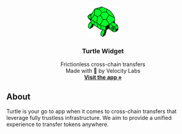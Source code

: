 <!-- PROJECT LOGO -->
<br />
<div align="center">
  <a href="https://turtle.cool">
    <img src="./public/turtle.svg" alt="Logo" width="80" height="80">
  </a>

  <h3 align="center">Turtle Widget</h3>

  <p align="center">
    Frictionless cross-chain transfers
    <br />
    Made with 💚 by Velocity Labs
    <br/>
    <a href="https://app.turtle.cool"><strong> Visit the app »</strong></a>
    <br />
  </p>
</div>

<!-- ABOUT THE PROJECT -->

## About

Turtle is your go to app when it comes to cross-chain transfers that leverage fully trustless infrastructure. We aim to provide a unified experience to transfer tokens anywhere.

